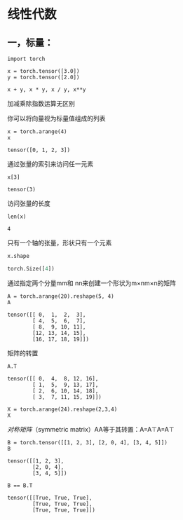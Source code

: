 # 线性代数





## 一，标量：

```
import torch

x = torch.tensor([3.0])
y = torch.tensor([2.0])

x + y, x * y, x / y, x**y
```

加减乘除指数运算无区别

你可以将向量视为标量值组成的列表

```
x = torch.arange(4)
x
```

```
tensor([0, 1, 2, 3])
```

通过张量的索引来访问任一元素

```
x[3]
```

```
tensor(3)
```

访问张量的长度

```
len(x)
```

```
4
```

只有一个轴的张量，形状只有一个元素

```python
x.shape
```

```python
torch.Size([4])
```

通过指定两个分量mm和 nn来创建一个形状为m×nm×n的矩阵

```
A = torch.arange(20).reshape(5, 4)
A
```

```
tensor([[ 0,  1,  2,  3],
        [ 4,  5,  6,  7],
        [ 8,  9, 10, 11],
        [12, 13, 14, 15],
        [16, 17, 18, 19]])
```

矩阵的转置

```
A.T
```

```
tensor([[ 0,  4,  8, 12, 16],
        [ 1,  5,  9, 13, 17],
        [ 2,  6, 10, 14, 18],
        [ 3,  7, 11, 15, 19]])
```

```
X = torch.arange(24).reshape(2,3,4)
X
```

*对称矩阵*（symmetric matrix）AA等于其转置：A=A⊤A=A⊤



```
B = torch.tensor([[1, 2, 3], [2, 0, 4], [3, 4, 5]])
B
```



```
tensor([[1, 2, 3],
        [2, 0, 4],
        [3, 4, 5]])
```



```
B == B.T
```

```
tensor([[True, True, True],
        [True, True, True],
        [True, True, True]])
```